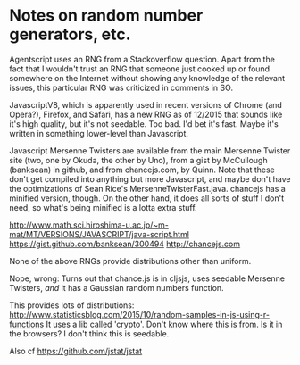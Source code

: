 Notes on random number generators, etc.
===

Agentscript uses an RNG from a Stackoverflow question.  Apart from the
fact that I wouldn't trust an RNG that someone just cooked up or found
somewhere on the Internet without showing any knowledge of the
relevant issues, this particular RNG was criticized in comments in SO.

JavascriptV8, which is apparently used in recent versions of Chrome (and
Opera?), Firefox, and Safari, has a new RNG as of 12/2015 that sounds
like it's high quality, but it's not seedable.  Too bad.  I'd bet it's
fast.  Maybe it's written in something lower-level than Javascript.

Javascript Mersenne Twisters are available from the main Mersenne
Twister site (two, one by Okuda, the other by Uno), from a gist by
McCullough (banksean) in github, and from chancejs.com, by Quinn.
Note that these don't get compiled into anything but more Javascript,
and maybe don't have the optimizations of Sean Rice's
MersenneTwisterFast.java.  chancejs has a minified version, though.  On
the other hand, it does all sorts of stuff I don't need, so what's being
minified is a lotta extra stuff.

http://www.math.sci.hiroshima-u.ac.jp/~m-mat/MT/VERSIONS/JAVASCRIPT/java-script.html
https://gist.github.com/banksean/300494
http://chancejs.com

None of the above RNGs provide distributions other than uniform.

Nope, wrong: Turns out that chance.js is in cljsjs, uses seedable
Mersenne Twisters, *and* it has a Gaussian random numbers function.

This provides lots of distributions:
http://www.statisticsblog.com/2015/10/random-samples-in-js-using-r-functions
It uses a lib called 'crypto'.  Don't know where this is from.
Is it in the browsers?  I don't think this is seedable.


Also cf
https://github.com/jstat/jstat

